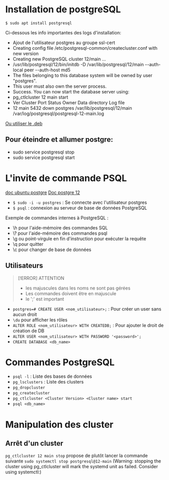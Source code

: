 

# Installation de postgreSQL
`$ sudo apt install postgresql`

Ci-dessous les info importantes des logs d'installation:
- Ajout de l'utilisateur postgres au groupe ssl-cert
- Creating config file /etc/postgresql-common/createcluster.conf with new version
- Creating new PostgreSQL cluster 12/main ...
- /usr/lib/postgresql/12/bin/initdb -D /var/lib/postgresql/12/main --auth-local peer --auth-host md5
- The files belonging to this database system will be owned by user "postgres".
- This user must also own the server process.
- Success. You can now start the database server using:
- pg_ctlcluster 12 main start
- Ver Cluster Port Status Owner    Data directory              Log file
- 12  main    5432 down   postgres /var/lib/postgresql/12/main /var/log/postgresql/postgresql-12-main.log

[Ou utiliser le .deb](https://www.postgresql.org/download/linux/ubuntu/)

## Pour éteindre et allumer postgre:
- sudo service postgresql stop
- sudo service postgresql start




# L'invite de commande PSQL
[doc ubuntu postgre](https://doc.ubuntu-fr.org/postgresql)
[Doc postgre 12](https://www.postgresql.org/docs/12/index.html)

- `$ sudo -i -u postgres` : Se connecte avec l'utilisateur postgres
- `$ psql` : connexion au serveur de base de données PostgreSQL

Exemple de commandes internes à PostgreSQL :
 - \h pour l'aide-mémoire des commandes SQL
 - \\? pour l'aide-mémoire des commandes psql
 - \\g ou point-virgule en fin d'instruction pour exécuter la requête
 - \\q pour quitter
 - \\c pour changer de base de données

## Utilisateurs
> [!ERROR] ATTENTION 
>  - les majuscules dans les noms ne sont pas gérées 
>  - Les commandes doivent être en majuscule
>  - le ';' est important


 - `postgres=# CREATE USER <nom_utilisateur>;` : Pour créer un user sans aucun droit
 - `\du` pour afficher les rôles
 - `ALTER ROLE <nom_utilisateur> WITH CREATEDB;` : Pour ajouter le droit de création de DB
 - `ALTER USER <nom_utilisateur> WITH PASSWORD '<password>';`
 - `CREATE DATABASE <db_name>`

# Commandes PostgreSQL
- `psql -l` : Liste des bases de données
- `pg_lsclusters` : Liste des clusters
- `pg_dropcluster`
- `pg_createcluster`
- `pg_ctlcluster <Cluster Version> <Cluster name> start`
- `psql <db_name>`

# Manipulation des cluster
## Arrêt d'un cluster
`pg_ctlcluster 12 main stop` propose de plutôt lancer la commande suivante `sudo systemctl stop postgresql@12-main`
(Warning: stopping the cluster using pg_ctlcluster will mark the systemd unit as failed. Consider using systemctl:)